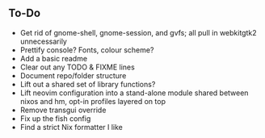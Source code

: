 ## To-Do

- Get rid of gnome-shell, gnome-session, and gvfs; all pull in webkitgtk2
  unnecessarily
- Prettify console? Fonts, colour scheme?
- Add a basic readme
- Clear out any TODO & FIXME lines
- Document repo/folder structure
- Lift out a shared set of library functions?
- Lift neovim configuration into a stand-alone module shared between nixos and
  hm, opt-in profiles layered on top
- Remove transgui override
- Fix up the fish config
- Find a strict Nix formatter I like
